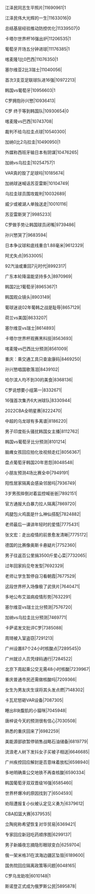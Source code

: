 江泽民同志生平照片|11690961|1

江泽民伟大光辉的一生|11633016|0

总结基层经验推动防控优化|11339507|0

卡塔尔世界杯16强出炉|11206535|1

葡萄牙开场五分钟进球|11176385|1

喀麦隆1比0巴西|11076350|1

塞尔维亚2比3瑞士|11040056|

首次3支亚足联球队进16强|10972213|

韩国vs葡萄牙|10956603|1

C罗拥抱孙兴慜|10936413|

C罗 终于等到韩国队|10930654|0

喀麦隆vs巴西|10743708|

裁判不给乌拉圭点球|10540300|

加纳0比2乌拉圭|10490950|1

外媒称西班牙输日本有阴谋|10476265|

加纳vs乌拉圭|10254757|1

VAR真的毁了足球吗|10185674|

加纳球迷喊话苏亚雷斯|10104749|

乌拉圭球员围攻裁判|10032689|

威少或被湖人单独送走|10010116|

苏亚雷斯哭了|9985233|

C罗做手势让韩国球员闭嘴|9739486|

孙兴慜哭了|9683594|

日本争议球和底线重合1.88毫米|9612329|

阿尤失点|9533005|

92汽油或重回7元时代|8992317|

广东本轮降温能坚持多久|8970969|

韩国2比1葡萄牙|8965367|1

韩国观众镜头|8903149|

葡球迷说02年葡韩之战是耻辱|8657129|

荷兰vs美国|8633207|

塞尔维亚vs瑞士|8614893|

卡塔尔世界杯观赛黑科技|8563693|

喀麦隆vs巴西比分预测|8561009|

重庆：乘交通工具只查渝康码|8469250|

孙兴慜唱国歌落泪|8439102|

哈尔滨人均不到30的美食|8368136|

C罗说想要小组第一|8332671|

16强首次集齐6大洲球队|8330944|

2022CBA全明星赛|8222470|

中超的乌龙球有多离谱|8186220|

男子印度街头骚扰韩国女主播|8112762|

韩国vs葡萄牙比分预测|8101214|

脑瘫女孩回应拍化妆视频走红|8056367|

盘点葡萄牙韩国20年恩怨|8048548|

小朋友预测4场比赛全中|7949191|

阳性居家隔离会感染邻居吗|7936749|

3岁男孩摔倒对着监控喊爸爸|7892151|

官方通报大白暴力拉人隔离|7869720|

鸡腿包火鸡面是什么神仙搭配|7824882|

老师最后一课讲年轻时的爱情|7775431|

张文宏：走出疫情的前景愈发清晰|7775172|

德国的比赛像奥斯卡悬疑片|7752360|

男子往返百公里捐3500斤爱心菜|7732065|

过年回家妈见夸发型|7692329|

老师让学生暂停自习看朝霞|7677529|

这段世界杯入场像极了武侠片|7640471|

多地公布艾滋病疫情形势|7632291|

塞尔维亚vs瑞士比分预测|7576720|

加纳vs乌拉圭比分预测|7469771|

卡萨诺发文批评C罗|7385088|

周琦被入室盗窃|7291213|

广州设置87个24小时核酸点|7289545|0

广州就诊人员凭绿码通行|7284522|

北京下周起乘公交无需48小时核酸|7239967|

重庆普通市民还需做核酸吗|7209366|

女生为男友庆生误将其头发点燃|7148302|

卡瓦尼怒砸VAR设备|7087305|

睡出8块腹肌的小猫咪|7045948|

唐梓说今天的预测很有信心|7030508|

熟悉的重庆回来了|6982259|

美能源部欲暂停销售战略石油储备|6819779|

流浪老人树下发抖女子买被子相送|6646685|

广州疾控回应解封是否意味着放松|6598940|

多地明确乘公交地铁不再查核酸|6590334|

韩国葡萄牙双双晋级16强|6585460|

世界杯爆冷的原因找到了|6504593|

劝阻遭报复小伙被认定见义勇为|6379612|

CBA扣篮大赛|6379535|

立陶宛称希望恢复对华贸易|6369421|

专家回应新冠吃药顺序图|6299137|

男子新婚夜忘摘隐形眼球变白|6259704|

俄一架米格31在滨海边疆区坠毁|6189600|

国务院回应隔离政策等问题|6048165|

C罗乌龙助攻|6010148|1

斯诺登正式成为俄罗斯公民|5895878|

